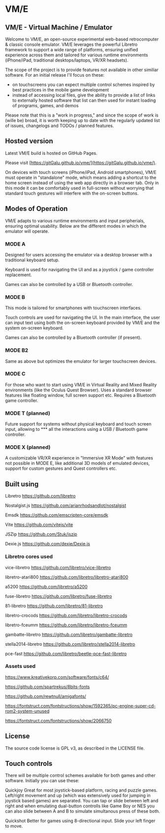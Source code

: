# VM/E

## VM/E - Virtual Machine / Emulator

Welcome to VM/E, an open-source experimental web-based retrocomputer & classic console emulator.
VM/E leverages the powerful Libretro framework to support a wide range of platforms, ensuring unified experience across them and tailored  for various runtime environments (iPhone/iPad, traditional desktops/laptops, VR/XR headsets).

The scope of the project is to provide features not available in other similiar software. For an initial release I'll focus on these:
- on touchscreens you can expect multiple control schemes inspired by best practices in the mobile game development
- instead of accessing local files, give the ability to provide a list of links to externally hosted software that list can then used for instant loading of programs, games, and demos

Please note that this is a "work in progress," and since the scope of work is (wille be) broad, it is worth keeping up to date with the regularly updated list of issues, changelogs and TODOs / planned features.

## Hosted version

Latest VM/E build is hosted on GitHub Pages.

Please visit [https://gitGalu.github.io/vme/](https://gitGalu.github.io/vme/).

On devices with touch screens (iPhone/iPad, Android smartphones), VM/E must operate in "standalone" mode, which means adding a shortcut to the home screen instead of using the web app directly in a browser tab. Only in this mode it can be comfortably used in full-screen without worrying that standard touch gestures will interfere with the on-screen buttons.

## Modes of Operation

VM/E adapts to various runtime environments and input peripherials, ensuring optimal usability. Below are the different modes in which the emulator will operate.

### MODE A

Designed for users accessing the emulator via a desktop browser with a traditional keyboard setup.

Keyboard is used for navigating the UI and as a joystick / game controller replacement.

Games can also be controlled by a USB or Bluetooth controller.

### MODE B

This mode is tailored for smartphones with touchscreen interfaces. 

Touch controls are used for navigating the UI. In the main interface, the user can input text using both the on-screen keyboard provided by VM/E and the system on-screen keyboard.

Games can also be controlled by a Bluetooth controller (if present).

### MODE B2

Same as above but optimizes the emulator for larger touchscreen devices.

### MODE C

For those who want to start using VM/E in Virtual Reality and Mixed Reality environments (like the Oculus Quest Browser). Uses a standard browser features like floating window, full screen support etc. Requires a Bluetooth game controller.

### MODE T (planned)

Future support for systems without physical keyboard and touch screen input, allowing to *** all the interactions using a USB / Bluetooth game controller.

### MODE X (planned)

A customizable VR/XR experience in "Immersive XR Mode" with features not possible in MODE E, like additional 3D models of emulated devices, support for custom gestures and Quest controllers etc.

## Built using

Libretro https://github.com/libretro

Nostalgist.js https://github.com/arianrhodsandlot/nostalgist

Emsdk https://github.com/emscripten-core/emsdk

Vite https://github.com/vitejs/vite

JSZip https://github.com/Stuk/jszip

Dexie.js https://github.com/dexie/Dexie.js

### Libretro cores used

vice-libretro https://github.com/libretro/vice-libretro

libretro-atari800 https://github.com/libretro/libretro-atari800

a5200 https://github.com/libretro/a5200

fuse-libretro https://github.com/libretro/fuse-libretro

81-libretro https://github.com/libretro/81-libretro

libretro-crocods https://github.com/libretro/libretro-crocods

libretro-fceumm https://github.com/libretro/libretro-fceumm

gambatte-libretro https://github.com/libretro/gambatte-libretro

stella2014-libretro https://github.com/libretro/stella2014-libretro

pce-fast https://github.com/libretro/beetle-pce-fast-libretro

### Assets used

https://www.kreativekorp.com/software/fonts/c64/

https://github.com/spartrekus/8bits-fonts

https://github.com/rewtnull/amigafonts/

https://fontstruct.com/fontstructions/show/1592365/pc-engine-super-cd-rom2-system-unused

https://fontstruct.com/fontstructions/show/2066750

## License

The source code license is GPL v3, as described in the LICENSE file.

## Touch controls

There will be multiple control schemes available for both games and other software.
Initially you can use these:

Quickjoy
Great for most joystick-based platform, racing and puzzle games. Left/right movement and up (which was extensively used for jumping in joystick based games) are separated. You can tap or slide between left and right and when emulating dual-button controlls like Game Boy or NES you can also slide between A and B to simulate simultanous press of these both.

Quickshot
Better for games using 8-directional input. Slide your left finger to move.




